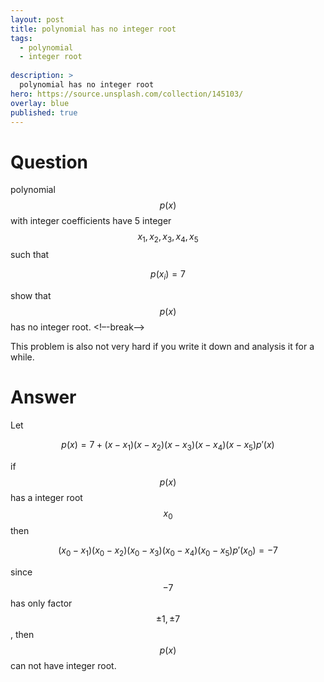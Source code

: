 ```yaml
---
layout: post
title: polynomial has no integer root
tags:
  - polynomial
  - integer root
  
description: >
  polynomial has no integer root
hero: https://source.unsplash.com/collection/145103/
overlay: blue
published: true
---
```



# Question

polynomial $$p(x)$$ with integer coefficients have 5 integer $$x_1, x_2,x_3,x_4,x_5$$ such that

$$
p(x_i) = 7
$$

show that $$p(x)$$ has no integer root.
<!–-break-–>

This problem is also not very hard if you write it down and analysis it for a while.

# Answer

Let 

$$
p(x) = 7 + (x-x_1)(x-x_2)(x-x_3)(x-x_4)(x-x_5) p'(x)
$$ 

if $$p(x)$$ has a integer root $$x_0$$ then

$$
(x_0-x_1)(x_0-x_2)(x_0-x_3)(x_0-x_4)(x_0-x_5) p'(x_0) = -7
$$

since $$-7$$ has only factor $$\pm 1, \pm 7$$, then $$p(x)$$ can not have integer root.